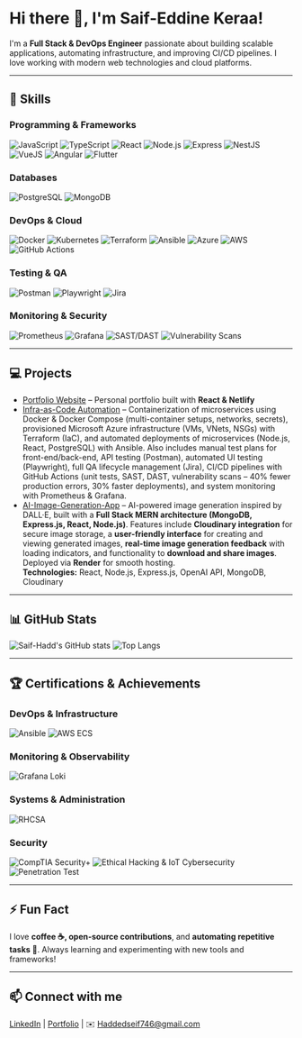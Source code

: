 # Hi there 👋, I'm Saif-Eddine Keraa!

I'm a **Full Stack & DevOps Engineer** passionate about building scalable applications, automating infrastructure, and improving CI/CD pipelines. I love working with modern web technologies and cloud platforms.

---

## 🔧 Skills

### **Programming & Frameworks**
![JavaScript](https://img.shields.io/badge/JavaScript-F7DF1E?style=for-the-badge&logo=javascript&logoColor=black)
![TypeScript](https://img.shields.io/badge/TypeScript-3178C6?style=for-the-badge&logo=typescript&logoColor=white)
![React](https://img.shields.io/badge/React-20232A?style=for-the-badge&logo=react&logoColor=61DAFB)
![Node.js](https://img.shields.io/badge/Node.js-339933?style=for-the-badge&logo=node.js&logoColor=white)
![Express](https://img.shields.io/badge/Express-000000?style=for-the-badge&logo=express&logoColor=white)
![NestJS](https://img.shields.io/badge/NestJS-E0234E?style=for-the-badge&logo=nestjs&logoColor=white)
![VueJS](https://img.shields.io/badge/Vue.js-35495E?style=for-the-badge&logo=vue.js&logoColor=4FC08D)
![Angular](https://img.shields.io/badge/Angular-DD0031?style=for-the-badge&logo=angular&logoColor=white)
![Flutter](https://img.shields.io/badge/Flutter-02569B?style=for-the-badge&logo=flutter&logoColor=white)

### **Databases**
![PostgreSQL](https://img.shields.io/badge/PostgreSQL-316192?style=for-the-badge&logo=postgresql&logoColor=white)
![MongoDB](https://img.shields.io/badge/MongoDB-47A248?style=for-the-badge&logo=mongodb&logoColor=white)

### **DevOps & Cloud**
![Docker](https://img.shields.io/badge/Docker-2496ED?style=for-the-badge&logo=docker&logoColor=white)
![Kubernetes](https://img.shields.io/badge/Kubernetes-326CE5?style=for-the-badge&logo=kubernetes&logoColor=white)
![Terraform](https://img.shields.io/badge/Terraform-623CE4?style=for-the-badge&logo=terraform&logoColor=white)
![Ansible](https://img.shields.io/badge/Ansible-EE0000?style=for-the-badge&logo=ansible&logoColor=white)
![Azure](https://img.shields.io/badge/Microsoft_Azure-0078D4?style=for-the-badge&logo=microsoft-azure&logoColor=white)
![AWS](https://img.shields.io/badge/AWS-232F3E?style=for-the-badge&logo=amazon-aws&logoColor=white)
![GitHub Actions](https://img.shields.io/badge/GitHub_Actions-2088FF?style=for-the-badge&logo=github-actions&logoColor=white)

### **Testing & QA**
![Postman](https://img.shields.io/badge/Postman-FF6C37?style=for-the-badge&logo=postman&logoColor=white)
![Playwright](https://img.shields.io/badge/Playwright-000000?style=for-the-badge&logo=playwright&logoColor=white)
![Jira](https://img.shields.io/badge/Jira-0052CC?style=for-the-badge&logo=jira&logoColor=white)

### **Monitoring & Security**
![Prometheus](https://img.shields.io/badge/Prometheus-E6522C?style=for-the-badge&logo=prometheus&logoColor=white)
![Grafana](https://img.shields.io/badge/Grafana-F46800?style=for-the-badge&logo=grafana&logoColor=white)
![SAST/DAST](https://img.shields.io/badge/SAST-SECURITY-red)
![Vulnerability Scans](https://img.shields.io/badge/DAST-SECURITY-orange)

---

## 💻 Projects

- [Portfolio Website](https://saifportfo.netlify.app) – Personal portfolio built with **React & Netlify** 
- [Infra-as-Code Automation](https://github.com/Saif-hadd/infra-as-code-automation) – 
  Containerization of microservices using Docker & Docker Compose (multi-container setups, networks, secrets), 
  provisioned Microsoft Azure infrastructure (VMs, VNets, NSGs) with Terraform (IaC), and automated deployments of microservices (Node.js, React, PostgreSQL) with Ansible. 
  Also includes manual test plans for front-end/back-end, API testing (Postman), automated UI testing (Playwright), 
  full QA lifecycle management (Jira), CI/CD pipelines with GitHub Actions (unit tests, SAST, DAST, vulnerability scans – 40% fewer production errors, 30% faster deployments), 
  and system monitoring with Prometheus & Grafana. 
- [AI-Image-Generation-App](https://github.com/Saif-hadd/AI-Image-Generation-App) – AI-powered image generation inspired by DALL·E, built with a **Full Stack MERN architecture (MongoDB, Express.js, React, Node.js)**. Features include **Cloudinary integration** for secure image storage, a **user-friendly interface** for creating and viewing generated images, **real-time image generation feedback** with loading indicators, and functionality to **download and share images**. Deployed via **Render** for smooth hosting.  
  **Technologies:** React, Node.js, Express.js, OpenAI API, MongoDB, Cloudinary


---

## 📊 GitHub Stats

![Saif-Hadd's GitHub stats](https://github-readme-stats.vercel.app/api?username=Saif-hadd&show_icons=true&theme=radical)
![Top Langs](https://github-readme-stats.vercel.app/api/top-langs/?username=Saif-hadd&layout=compact&theme=radical)


---

## 🏆 Certifications & Achievements

### DevOps & Infrastructure
![Ansible](https://img.shields.io/badge/Ansible-KodeKloud-EE0000?style=for-the-badge&logo=ansible&logoColor=white)
![AWS ECS](https://img.shields.io/badge/AWS_ECS-KodeKloud-232F3E?style=for-the-badge&logo=amazon-aws&logoColor=white)

### Monitoring & Observability
![Grafana Loki](https://img.shields.io/badge/Grafana_Loki-KodeKloud-F46800?style=for-the-badge&logo=grafana&logoColor=white)

### Systems & Administration
![RHCSA](https://img.shields.io/badge/RHCSA-Red_Hat-EE0000?style=for-the-badge&logo=red-hat&logoColor=white)

### Security
![CompTIA Security+](https://img.shields.io/badge/CompTIA_Security+-KodeKloud-0078D4?style=for-the-badge)
![Ethical Hacking & IoT Cybersecurity](https://img.shields.io/badge/Ethical_Hacking_%26_IoT_Cybersecurity-IT_CyberSec-FF6C37?style=for-the-badge)
![Penetration Test](https://img.shields.io/badge/Penetration_Test-IT_CyberSec-000000?style=for-the-badge)


---

## ⚡ Fun Fact

I love **coffee ☕, open-source contributions**, and **automating repetitive tasks 🤖**. Always learning and experimenting with new tools and frameworks!

---

## 📫 Connect with me

[LinkedIn](https://linkedin.com/in/saif-eddine-keraa) | [Portfolio](https://saifportfo.netlify.app) | ✉️ Haddedseif746@gmail.com
